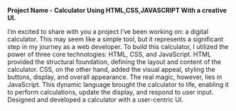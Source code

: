 
**Project Name - Calculator Using HTML,CSS,JAVASCRIPT With a creative UI.**

I’m excited to share with you a project I’ve been working on: a digital calculator. This may seem like a simple tool, but it represents a significant step in my journey as a web developer. To build this calculator, I utilized the power of three core technologies: HTML, CSS, and JavaScript. HTML provided the structural foundation, defining the layout and content of the calculator. CSS, on the other hand, added the visual appeal, styling the buttons, display, and overall appearance. The real magic, however, lies in JavaScript. This dynamic language brought the calculator to life, enabling it to perform calculations, update the display, and respond to user input. Designed and developed a calculator with a user-centric UI.


